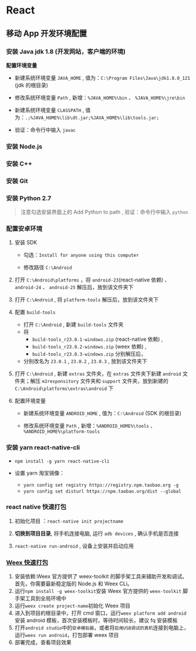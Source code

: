 # React

## 移动 App 开发环境配置

### 安装 Java jdk 1.8 (开发网站，客户端的环境)

**配置环境变量**

- 新建系统环境变量 `JAVA_HOME` , 值为：`C:\Program Files\Java\jdk1.8.0_121` (jdk 的根目录)

- 修改系统环境变量 `Path` , 新增：`%JAVA_HOME%\bin` 、 `%JAVA_HOME%\jre\bin`

- 新建系统环境变量 `CLASSPATH` , 值为：`.;%JAVA_HOME%\lib\dt.jar;%JAVA_HOME%\lib\tools.jar;`

- 验证：命令行中输入 `javac`

### 安装 Node.js

### 安装 C++

### 安装 Git

### 安装 Python 2.7

> 注意勾选安装界面上的 Add Python to path , 验证：命令行中输入 `python`

### 配置安卓环境

1. 安装 SDK

   - 勾选：`Install for anyone using this computer`

   - 修改路径 `C:\Android`

2. 打开 `C:\Android\platforms` ，将 `android-23`(react-native 依赖) 、 `android-24` 、 `android-25` 解压后，放到该文件夹下

3. 打开 `C:\Android` , 将 `platform-tools` 解压后，放到该文件夹下

4. 配置 `build-tools`

   - 打开 `C:\Android` , 新建 `build-tools` 文件夹
   - 将
     - `build-tools_r23.0.1-windows.zip` (react-native 依赖) ,
     - `build-tools_r23.0.2-windows.zip` (weex 依赖) ,
     - `build-tools_r23.0.3-windows.zip` 分别解压后，
   - 分别改名为 `23.0.1` , `23.0.2` , `23.0.3` , 放到该文件夹下

5. 打开 `C:\Android` , 新建 `extras` 文件夹，在 `extras` 文件夹下新建 `android` 文件夹；解压 `m2responsitory` 文件夹和 `support` 文件夹，放到新建的 `C:\Android\platforms\extras\android` 下

6. 配置环境变量

   - 新建系统环境变量 `ANDROID_HOME` , 值为：`C:\Android` (SDK 的根目录)

   - 修改系统环境变量 `Path` , 新增：`%ANDROID_HOME%\tools` 、 `%ANDROID_HOME%\platform-tools`

### 安装 yarn react-native-cli

- `npm install -g yarn react-native-cli`

- 设置 yarn 淘宝镜像：
  - `yarn config set registry https://registry.npm.taobao.org -g`
  - `yarn config set disturl https://npm.taobao.org/dist --global`

### react native 快速打包

1. 初始化项目 ：`react-native init projectname`

2. **切换到项目目录**, 将手机连接电脑, 运行 `adb devices` , 确认手机是否连接

3. `react-native run-android` , 设备上安装并启动应用

### [Weex 快速打包](http://weex.apache.org/cn/guide/tools/toolkit.html)

1. 安装依赖:Weex 官方提供了 weex-toolkit 的脚手架工具来辅助开发和调试。首先，你需要最新稳定版的 Node.js 和 Weex CLi。
2. 运行`npm install -g weex-toolkit`安装 Weex 官方提供的 `weex-toolkit` 脚手架工具到全局环境中
3. 运行`weex create project-name`初始化 Weex 项目
4. 进入到项目的根目录中，打开 cmd 窗口，运行`weex platform add android`安装 android 模板，首次安装模板时，等待时间较长，建议 fq 安装模板
5. 打开`android studio`中的`安卓模拟器`，或者将`启用USB调试的真机`连接到电脑上，运行`weex run android`，打包部署 weex 项目
6. 部署完成，查看项目效果
